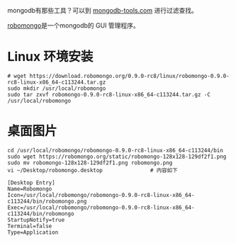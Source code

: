 

mongodb有那些工具？可以到 [mongodb-tools.com](http://mongodb-tools.com/) 进行过滤查找。

[robomongo](https://robomongo.org/download)是一个mongodb的 GUI 管理程序。

# Linux 环境安装

```
# wget https://download.robomongo.org/0.9.0-rc8/linux/robomongo-0.9.0-rc8-linux-x86_64-c113244.tar.gz
sudo mkdir /usr/local/robomongo
sudo tar zxvf robomongo-0.9.0-rc8-linux-x86_64-c113244.tar.gz -C /usr/local/robomongo
```

# 桌面图片

```
cd /usr/local/robomongo/robomongo-0.9.0-rc8-linux-x86_64-c113244/bin
sudo wget https://robomongo.org/static/robomongo-128x128-129df2f1.png
sudo mv robomongo-128x128-129df2f1.png robomongo.png
vi ~/Desktop/robomongo.desktop               # 内容如下

[Desktop Entry]                                      
Name=Robomongo
Icon=/usr/local/robomongo/robomongo-0.9.0-rc8-linux-x86_64-c113244/bin/robomongo.png
Exec=/usr/local/robomongo/robomongo-0.9.0-rc8-linux-x86_64-c113244/bin/robomongo
StartupNotify=true
Terminal=false
Type=Application
```